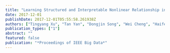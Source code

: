 ```yaml
---
title: "Learning Structured and Interpretable Nonlinear Relationship in Complex Physical Systems"
date: 2017-12-01
publishDate: 2017-12-01T05:55:58.261938Z
authors: ["Tingyang Xu", "Tan Yan", "Dongjin Song", "Wei Cheng", "Haifeng Chen", "Guofei Jiang", " JinboBi"]
publication_types: ["1"]
abstract: ""
featured: false
publication: "*Proceedings of IEEE Big Data*"
---
```

